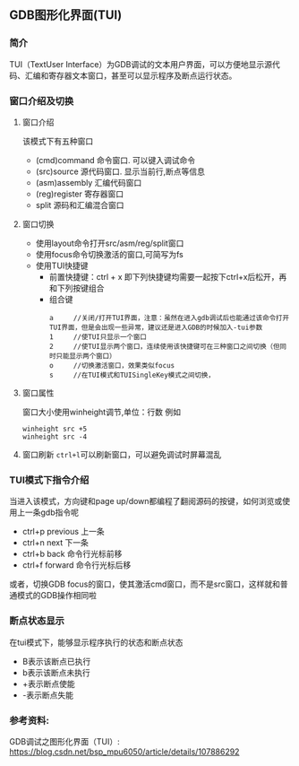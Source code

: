 ## GDB图形化界面(TUI)


### 简介
TUI（TextUser Interface）为GDB调试的文本用户界面，可以方便地显示源代码、汇编和寄存器文本窗口，甚至可以显示程序及断点运行状态。


### 窗口介绍及切换

1. 窗口介绍

    该模式下有五种窗口

    - (cmd)command 命令窗口. 可以键入调试命令
    - (src)source 源代码窗口. 显示当前行,断点等信息
    - (asm)assembly 汇编代码窗口
    - (reg)register 寄存器窗口
    - split 源码和汇编混合窗口

2. 窗口切换

    - 使用layout命令打开src/asm/reg/split窗口
    - 使用focus命令切换激活的窗口,可简写为fs
    - 使用TUI快捷键
        + 前置快捷键：ctrl + x 即下列快捷键均需要一起按下ctrl+x后松开，再和下列按键组合
        + 组合键
            ```
            a     //关闭/打开TUI界面，注意：虽然在进入gdb调试后也能通过该命令打开TUI界面，但是会出现一些异常，建议还是进入GDB的时候加入-tui参数
            1     //使TUI只显示一个窗口
            2     //使TUI显示两个窗口，连续使用该快捷键可在三种窗口之间切换（但同时只能显示两个窗口）
            o     //切换激活窗口，效果类似focus
            s     //在TUI模式和TUISingleKey模式之间切换，
            ```

3. 窗口属性

    窗口大小使用winheight调节,单位：行数
    例如
    ```
    winheight src +5
    winheight src -4
    ```

4. 窗口刷新
    `ctrl+l`可以刷新窗口，可以避免调试时屏幕混乱


### TUI模式下指令介绍

当进入该模式，方向键和page up/down都编程了翻阅源码的按键，如何浏览或使用上一条gdb指令呢

- ctrl+p previous 上一条
- ctrl+n next 下一条
- ctrl+b back 命令行光标前移
- ctrl+f forward 命令行光标后移

或者，切换GDB focus的窗口，使其激活cmd窗口，而不是src窗口，这样就和普通模式的GDB操作相同啦


### 断点状态显示

在tui模式下，能够显示程序执行的状态和断点状态

- B表示该断点已执行
- b表示该断点未执行
- +表示断点使能
- -表示断点失能


### 参考资料:

GDB调试之图形化界面（TUI）: <https://blog.csdn.net/bsp_mpu6050/article/details/107886292>
